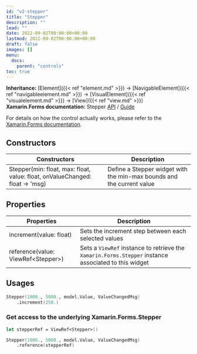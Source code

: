```yaml
---
id: "v2-stepper"
title: "Stepper"
description: ""
lead: ""
date: 2022-09-02T00:00:00+00:00
lastmod: 2022-09-02T00:00:00+00:00
draft: false
images: []
menu:
  docs:
    parent: "controls"
toc: true
---
```


**Inheritance:** [Element]({{< ref "element.md" >}}) -> [NavigableElement]({{< ref "navigableelement.md" >}}) -> [VisualElement]({{< ref "visualelement.md" >}}) -> [View]({{< ref "view.md" >}})  
**Xamarin.Forms documentation:** Stepper [API](https://docs.microsoft.com/en-us/dotnet/api/xamarin.forms.stepper) / [Guide](https://docs.microsoft.com/en-us/xamarin/xamarin-forms/user-interface/stepper)

For details on how the control actually works, please refer to the [Xamarin.Forms documentation](https://docs.microsoft.com/en-us/xamarin/xamarin-forms/user-interface/stepper).

## Constructors

| Constructors | Description |
|--|--|
| Stepper(min: float, max: float, value: float, onValueChanged: float -> 'msg) | Define a Stepper widget with the min-max bounds and the current value |

## Properties
| Properties | Description |
|--|--|
| increment(value: float) | Sets the increment step between each selected values |
| reference(value: ViewRef&lt;Stepper&gt;) | Sets a `ViewRef` instance to retrieve the `Xamarin.Forms.Stepper` instance associated to this widget |

## Usages
```fs
Stepper(1000., 5000., model.Value, ValueChangedMsg)
    .increment(250.)
```

### Get access to the underlying Xamarin.Forms.Stepper

```fs
let stepperRef = ViewRef<Stepper>()

Stepper(1000., 5000., model.Value, ValueChangedMsg)
    .reference(stepperRef) 
```
